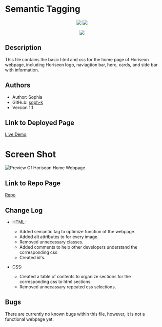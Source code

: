 # Semantic Tagging 

<p align="center">
    <img src="https://img.shields.io/github/repo-size/soph-k/semantic_tagging"/>
    <img src="https://img.shields.io/github/last-commit/soph-k/semantic_tagging"/>
</p>
<p align="center">
    <img src="https://img.shields.io/badge/HTML-yellow"/>
</p>

## Description

This file contains the basic html and css for the home page of Horiseon webpage, 
including Horiseon logo, naviagtion bar, hero, cards, and side bar with information. 


## Authors

- Author: Sophia
- GitHub: [soph-k](https://github.com/soph-k)
- Version 1.1


##  Link to Deployed Page

[Live Demo](https://soph-k.github.io/semantic_tagging/)


# Screen Shot

![Preview Of Horiseon Home Webpage](assets/images/horiseon-homepage-screenshot.png)


## Link to Repo Page

[Repo](https://github.com/soph-k/semantic_tagging) 
    
 

## Change Log

- HTML: 
    - Added semantic tag to optimize function of the webpage.
    - Added alt attributes to for every image.
    - Removed unnecessary classes.
    - Added comments to help other developers understand the corresponding css.
    - Created id's.

- CSS:
    - Created a table of contents to organize sections for the corresponding css to html sections.
    - Removed unnecassary repeated css selections.


## Bugs

There are currently no known bugs within this file, however, it is not a functional webpage yet.
